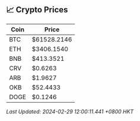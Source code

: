 ## 📈 Crypto Prices

| Coin | Price |
| ---- | ----- |
| BTC | $61528.2146 |
| ETH | $3406.1540 |
| BNB | $413.3521 |
| CRV | $0.6263 |
| ARB | $1.9627 |
| OKB | $52.4433 |
| DOGE | $0.1246 |

_Last Updated: 2024-02-29 12:00:11.441 +0800 HKT_